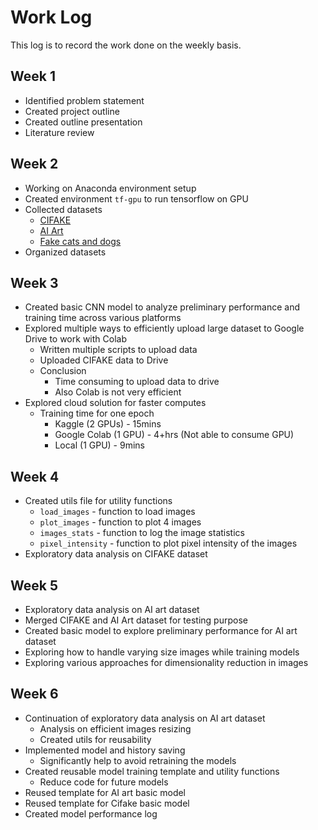 # Work Log

This log is to record the work done on the weekly basis.

## Week 1

-   Identified problem statement
-   Created project outline
-   Created outline presentation
-   Literature review

## Week 2

-   Working on Anaconda environment setup
-   Created environment `tf-gpu` to run tensorflow on GPU
-   Collected datasets
    -   [CIFAKE](https://www.kaggle.com/datasets/birdy654/cifake-real-and-ai-generated-synthetic-images?resource=download)
    -   [AI Art](https://www.kaggle.com/datasets/superpotato9/dalle-recognition-dataset)
    -   [Fake cats and dogs](https://www.kaggle.com/datasets/mattop/ai-cat-and-dog-images-dalle-mini/code)
-   Organized datasets

## Week 3

-   Created basic CNN model to analyze preliminary performance and training time across various platforms
-   Explored multiple ways to efficiently upload large dataset to Google Drive to work with Colab
    -   Written multiple scripts to upload data
    -   Uploaded CIFAKE data to Drive
    -   Conclusion
        -   Time consuming to upload data to drive
        -   Also Colab is not very efficient
-   Explored cloud solution for faster computes
    -   Training time for one epoch
        -   Kaggle (2 GPUs) - 15mins
        -   Google Colab (1 GPU) - 4+hrs (Not able to consume GPU)
        -   Local (1 GPU) - 9mins

## Week 4

-   Created utils file for utility functions
    -   `load_images` - function to load images
    -   `plot_images` - function to plot 4 images
    -   `images_stats` - function to log the image statistics
    -   `pixel_intensity` - function to plot pixel intensity of the images
-   Exploratory data analysis on CIFAKE dataset

## Week 5

-   Exploratory data analysis on AI art dataset
-   Merged CIFAKE and AI Art dataset for testing purpose
-   Created basic model to explore preliminary performance for AI art dataset
-   Exploring how to handle varying size images while training models
-   Exploring various approaches for dimensionality reduction in images

## Week 6

-   Continuation of exploratory data analysis on AI art dataset
    -   Analysis on efficient images resizing
    -   Created utils for reusability
-   Implemented model and history saving
    -   Significantly help to avoid retraining the models
-   Created reusable model training template and utility functions
    -   Reduce code for future models
-   Reused template for AI art basic model
-   Reused template for Cifake basic model
-   Created model performance log
